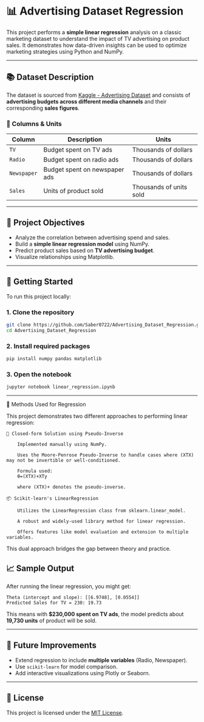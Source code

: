 # 📊 Advertising Dataset Regression

This project performs a **simple linear regression** analysis on a classic marketing dataset to understand the impact of TV advertising on product sales. It demonstrates how data-driven insights can be used to optimize marketing strategies using Python and NumPy.

---

## 📚 Dataset Description

The dataset is sourced from [Kaggle - Advertising Dataset](https://www.kaggle.com/datasets/ashydv/advertising-dataset/data) and consists of **advertising budgets across different media channels** and their corresponding **sales figures**.

### 📁 Columns & Units

| Column      | Description                          | Units                   |
|-------------|--------------------------------------|--------------------------|
| `TV`        | Budget spent on TV ads               | Thousands of dollars     |
| `Radio`     | Budget spent on radio ads            | Thousands of dollars     |
| `Newspaper` | Budget spent on newspaper ads        | Thousands of dollars     |
| `Sales`     | Units of product sold                | Thousands of units sold  |

---

## 🧠 Project Objectives

- Analyze the correlation between advertising spend and sales.
- Build a **simple linear regression model** using NumPy.
- Predict product sales based on **TV advertising budget**.
- Visualize relationships using Matplotlib.

---

## 🚀 Getting Started

To run this project locally:

### 1. Clone the repository
```bash
git clone https://github.com/Saber0722/Advertising_Dataset_Regression.git
cd Advertising_Dataset_Regression
```

### 2. Install required packages
```bash
pip install numpy pandas matplotlib
```

### 3. Open the notebook
```bash
jupyter notebook linear_regression.ipynb
```

---

🧪 Methods Used for Regression

This project demonstrates two different approaches to performing linear regression:

    🔢 Closed-form Solution using Pseudo-Inverse

        Implemented manually using NumPy.

        Uses the Moore-Penrose Pseudo-Inverse to handle cases where (XTX) may not be invertible or well-conditioned.

        Formula used:
        θ=(XTX)+XTy

        where (XTX)+ denotes the pseudo-inverse.
        
    📦 Scikit-learn's LinearRegression

        Utilizes the LinearRegression class from sklearn.linear_model.

        A robust and widely-used library method for linear regression.

        Offers features like model evaluation and extension to multiple variables.

This dual approach bridges the gap between theory and practice.

## 📈 Sample Output

After running the linear regression, you might get:

```plaintext
Theta (intercept and slope): [[6.9748], [0.0554]]
Predicted Sales for TV = 230: 19.73
```

This means with **$230,000 spent on TV ads**, the model predicts about **19,730 units** of product will be sold.

---

## 🔮 Future Improvements

- Extend regression to include **multiple variables** (Radio, Newspaper).
- Use `scikit-learn` for model comparison.
- Add interactive visualizations using Plotly or Seaborn.

---

## 📄 License

This project is licensed under the [MIT License](LICENSE).
